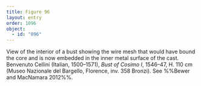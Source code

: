 ```yaml
---
title: Figure 96
layout: entry
order: 1096
object:
  - id: "096"
---
```


View of the interior of a bust showing the wire mesh that would have bound the core and is now embedded in the inner metal surface of the cast. Benvenuto Cellini (Italian, 1500–1571), *Bust of Cosimo I*, 1546–47, H. 110 cm (Museo Nazionale del Bargello, Florence, inv. 358 Bronzi). See %%Bewer and MacNamara 2012%%.
